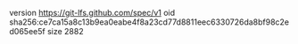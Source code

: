 version https://git-lfs.github.com/spec/v1
oid sha256:ce7ca15a8c13b9ea0eabe4f8a23cd77d8811eec6330726da8bf98c2ed065ee5f
size 2882
